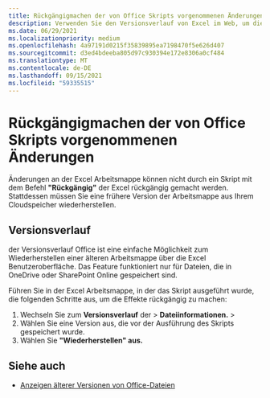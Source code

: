 ```yaml
---
title: Rückgängigmachen der von Office Skripts vorgenommenen Änderungen
description: Verwenden Sie den Versionsverlauf von Excel im Web, um die Änderungen rückgängig zu machen, die durch Ausführen eines Skripts vorgenommen wurden.
ms.date: 06/29/2021
ms.localizationpriority: medium
ms.openlocfilehash: 4a97191d0215f35839895ea7198470f5e626d407
ms.sourcegitcommit: d3ed4bdeeba805d97c930394e172e8306a0cf484
ms.translationtype: MT
ms.contentlocale: de-DE
ms.lasthandoff: 09/15/2021
ms.locfileid: "59335515"
---
```

# <a name="undo-the-changes-made-by-office-scripts"></a>Rückgängigmachen der von Office Skripts vorgenommenen Änderungen

Änderungen an der Excel Arbeitsmappe können nicht durch ein Skript mit dem Befehl **"Rückgängig"** der Excel rückgängig gemacht werden. Stattdessen müssen Sie eine frühere Version der Arbeitsmappe aus Ihrem Cloudspeicher wiederherstellen.

## <a name="version-history"></a>Versionsverlauf

der Versionsverlauf Office ist eine einfache Möglichkeit zum Wiederherstellen einer älteren Arbeitsmappe über die Excel Benutzeroberfläche. Das Feature funktioniert nur für Dateien, die in OneDrive oder SharePoint Online gespeichert sind.

Führen Sie in der Excel Arbeitsmappe, in der das Skript ausgeführt wurde, die folgenden Schritte aus, um die Effekte rückgängig zu machen:

1. Wechseln Sie zum **Versionsverlauf** der  >  **Dateiinformationen.**  >  
2. Wählen Sie eine Version aus, die vor der Ausführung des Skripts gespeichert wurde.
3. Wählen Sie **"Wiederherstellen" aus.**

## <a name="see-also"></a>Siehe auch

- [Anzeigen älterer Versionen von Office-Dateien](https://support.office.com/article/View-previous-versions-of-Office-files-5c1e076f-a9c9-41b8-8ace-f77b9642e2c2#ID0EABBAAA=Web)

